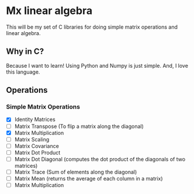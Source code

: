 # Mx linear algebra

This will be my set of C libraries for doing simple matrix operations and
linear algebra.

## Why in C?
Because I want to learn! Using Python and Numpy is just simple. And, I love this language.

## Operations

### Simple Matrix Operations
- [x] Identity Matrices
- [ ] Matrix Transpose (To flip a matrix along the diagonal)
- [x] Matrix Multiplication
- [ ] Matrix Scaling
- [ ] Matrix Covariance
- [ ] Matrix Dot Product
- [ ] Matrix Dot Diagonal (computes the dot product of the diagonals of two matrices)
- [ ] Matrix Trace (Sum of elements along the diagonal)
- [ ] Matrix Mean (returns the average of each column in a matrix)
- [ ] Matrix Multiplication
